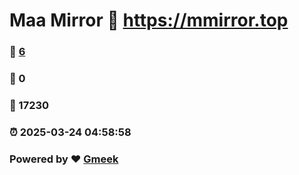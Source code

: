 # Maa Mirror :link: https://mmirror.top 
### :page_facing_up: [6](https://mmirror.top/tag.html) 
### :speech_balloon: 0 
### :hibiscus: 17230 
### :alarm_clock: 2025-03-24 04:58:58 
### Powered by :heart: [Gmeek](https://github.com/Meekdai/Gmeek)
